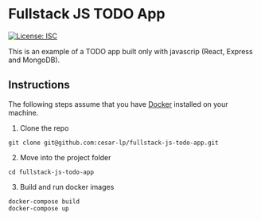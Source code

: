 # Fullstack JS TODO App
[![License: ISC](https://img.shields.io/badge/License-ISC-blue.svg)](https://opensource.org/licenses/ISC)

This is an example of a TODO app built only with javascrip (React, Express and MongoDB).

## Instructions
The following steps assume that you have [Docker](https://www.docker.com) installed on your machine.

1. Clone the repo
```shell script
git clone git@github.com:cesar-lp/fullstack-js-todo-app.git
```

2. Move into the project folder
```shell script
cd fullstack-js-todo-app
```

3. Build and run docker images
```shell script
docker-compose build
docker-compose up
```
